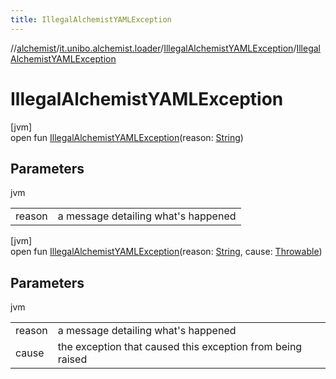 ```yaml
---
title: IllegalAlchemistYAMLException
---
```

//[alchemist](../../../index.html)/[it.unibo.alchemist.loader](../index.html)/[IllegalAlchemistYAMLException](index.html)/[IllegalAlchemistYAMLException](-illegal-alchemist-y-a-m-l-exception.html)



# IllegalAlchemistYAMLException



[jvm]\
open fun [IllegalAlchemistYAMLException](-illegal-alchemist-y-a-m-l-exception.html)(reason: [String](https://docs.oracle.com/javase/8/docs/api/java/lang/String.html))



## Parameters


jvm

| | |
|---|---|
| reason | a message detailing what's happened |





[jvm]\
open fun [IllegalAlchemistYAMLException](-illegal-alchemist-y-a-m-l-exception.html)(reason: [String](https://docs.oracle.com/javase/8/docs/api/java/lang/String.html), cause: [Throwable](https://docs.oracle.com/javase/8/docs/api/java/lang/Throwable.html))



## Parameters


jvm

| | |
|---|---|
| reason | a message detailing what's happened |
| cause | the exception that caused this exception from being raised |




